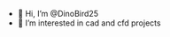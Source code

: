 - 👋 Hi, I’m @DinoBird25
- 👀 I’m interested in cad and cfd projects
<!---
DinoBird25/DinoBird25 is a ✨ special ✨ repository because its `README.md` (this file) appears on your GitHub profile.
You can click the Preview link to take a look at your changes.
--->
